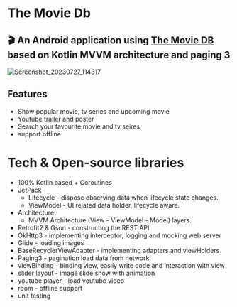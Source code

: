 # The Movie Db
## 🎬 An Android application using [The Movie DB](https://www.themoviedb.org) based on Kotlin MVVM architecture and paging 3

![Screenshot_20230727_114317](https://github.com/ye9ine/Movie-db/assets/40852715/871b82e4-81df-46d5-8bbf-0ebe0816f7c9)


## Features

- Show popular movie, tv series and upcoming movie
- Youtube trailer and poster
- Search your favourite movie and tv seires
- support offline

# Tech & Open-source libraries
- 100% Kotlin based + Coroutines
- JetPack
    - Lifecycle - dispose observing data when lifecycle state changes.
    - ViewModel - UI related data holder, lifecycle aware.
- Architecture
    - MVVM Architecture (View - ViewModel - Model) layers.
- Retrofit2 & Gson - constructing the REST API
- OkHttp3 - implementing interceptor, logging and mocking web server
- Glide - loading images
- BaseRecyclerViewAdapter - implementing adapters and viewHolders
- Paging3 - pagination load data from network
- viewBinding - binding view, easily write code and interaction with view
- slider layout - image slide show with animation
- youtube player - load youtube video
- room - offline support
- unit testing

